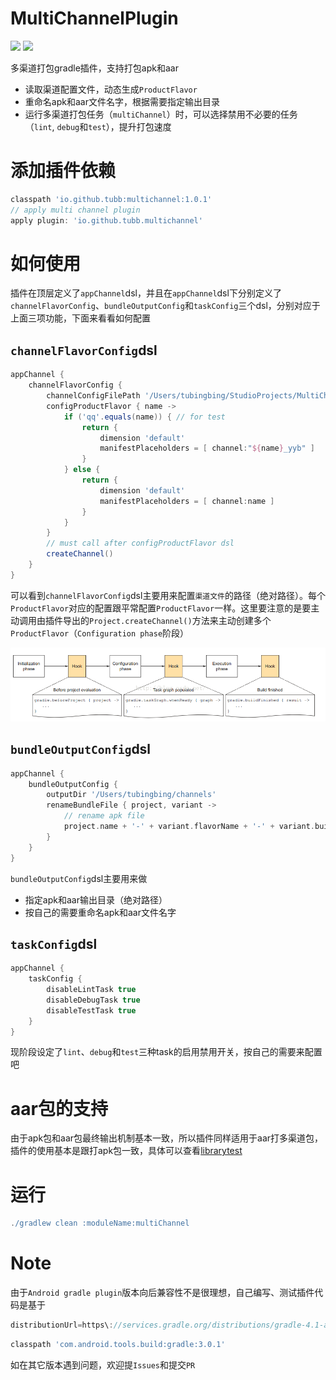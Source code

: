# MultiChannelPlugin
![](https://img.shields.io/badge/release-v1.0.1-brightgreen.svg) [![](https://img.shields.io/badge/license-Apache%202-lightgrey.svg)](https://www.apache.org/licenses/LICENSE-2.0.html)

多渠道打包gradle插件，支持打包apk和aar
- 读取渠道配置文件，动态生成`ProductFlavor`
- 重命名apk和aar文件名字，根据需要指定输出目录
- 运行多渠道打包任务（`multiChannel`）时，可以选择禁用不必要的任务（`lint`, `debug`和`test`），提升打包速度

# 添加插件依赖
```groovy
classpath 'io.github.tubb:multichannel:1.0.1'
// apply multi channel plugin
apply plugin: 'io.github.tubb.multichannel'
```
# 如何使用
插件在顶层定义了`appChannel`dsl，并且在`appChannel`dsl下分别定义了`channelFlavorConfig`、`bundleOutputConfig`和`taskConfig`三个dsl，分别对应于上面三项功能，下面来看看如何配置

## `channelFlavorConfig`dsl
```groovy
appChannel {
    channelFlavorConfig {
        channelConfigFilePath '/Users/tubingbing/StudioProjects/MultiChannelPlugin/app/channels.txt'
        configProductFlavor { name ->
            if ('qq'.equals(name)) { // for test
                return {
                    dimension 'default'
                    manifestPlaceholders = [ channel:"${name}_yyb" ]
                }
            } else {
                return {
                    dimension 'default'
                    manifestPlaceholders = [ channel:name ]
                }
            }
        }
        // must call after configProductFlavor dsl
        createChannel()
    }
}
```
可以看到`channelFlavorConfig`dsl主要用来配置`渠道文件`的路径（绝对路径）。每个`ProductFlavor`对应的配置跟平常配置`ProductFlavor`一样。这里要注意的是要主动调用由插件导出的`Project.createChannel()`方法来主动创建多个`ProductFlavor`（`Configuration phase`阶段）

![](art/gradle_lifecycle.png)

## `bundleOutputConfig`dsl
```groovy
appChannel {
    bundleOutputConfig {
        outputDir '/Users/tubingbing/channels'
        renameBundleFile { project, variant ->
            // rename apk file
            project.name + '-' + variant.flavorName + '-' + variant.buildType.name + '-' + variant.versionName + '.apk'
        }
    }
}
```
`bundleOutputConfig`dsl主要用来做
- 指定apk和aar输出目录（绝对路径）
- 按自己的需要重命名apk和aar文件名字
## `taskConfig`dsl
```groovy
appChannel {
    taskConfig {
        disableLintTask true
        disableDebugTask true
        disableTestTask true
    }
}
```
现阶段设定了`lint`、`debug`和`test`三种task的启用禁用开关，按自己的需要来配置吧

# aar包的支持
由于apk包和aar包最终输出机制基本一致，所以插件同样适用于aar打多渠道包，插件的使用基本是跟打apk包一致，具体可以查看[librarytest](https://github.com/TUBB/MultiChannelPlugin/blob/master/librarytest/build.gradle)

# 运行
```groovy
./gradlew clean :moduleName:multiChannel
```

# Note
由于`Android gradle plugin`版本向后兼容性不是很理想，自己编写、测试插件代码是基于
```groovy
distributionUrl=https\://services.gradle.org/distributions/gradle-4.1-all.zip
```
```groovy
classpath 'com.android.tools.build:gradle:3.0.1'
```
如在其它版本遇到问题，欢迎提`Issues`和提交`PR`